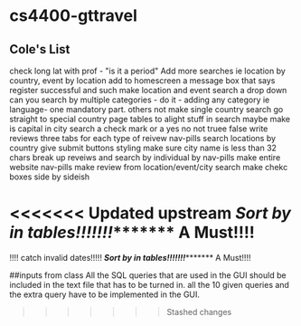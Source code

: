 # cs4400-gttravel

## Cole's List
check long lat with prof - "is it a period"
Add more searches ie location by country, event by location
add to homescreen a message box that says register successful and such
make location and event search a drop down
can you search by multiple categories - do it - adding any category ie language- one mandatory part. others not
make single country search go straight to special country page
tables to alight stuff in search maybe
make is capital in city search a check mark or a yes no not truee false
write reviews three tabs for each type of reivew nav-pills
search locations by country
give submit buttons styling
make sure city name is less than 32 chars
break up reveiws and search by individual by nav-pills
make entire website nav-pills
make review from location/event/city search
make chekc boxes side by sideish

<<<<<<< Updated upstream
***********Sort by in tables!!!!!!!****************** A Must!!!!
=======
!!!! catch invalid dates!!!!!
***********Sort by in tables!!!!!!!****************** A Must!!!!

##inputs from class
All the SQL queries that are used in the GUI should be included in the text file that has to be turned in.
all the 10 given queries and the extra query have to be implemented in the GUI.

>>>>>>> Stashed changes
